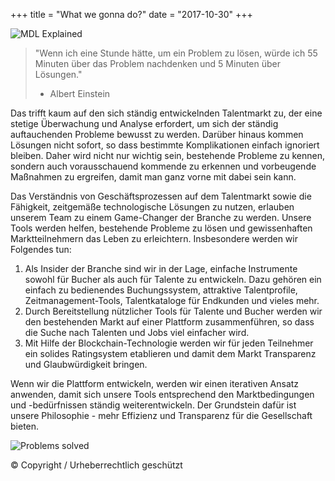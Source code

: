 +++
title = "What we gonna do?"
date = "2017-10-30"
+++

![MDL Explained](https://gateway.ipfs.io/ipfs/QmVqUgtsLLuUmLfEJSpejr36LFmSpnGsBLVKVj28tCkege/MDL%20Explained.jpg)

>"Wenn ich eine Stunde hätte, um ein Problem zu lösen, würde ich 55 Minuten über das Problem nachdenken und 5 Minuten über Lösungen."
>- Albert Einstein

Das trifft kaum auf den sich ständig entwickelnden Talentmarkt zu, der eine stetige Überwachung und Analyse erfordert, um sich der ständig auftauchenden Probleme bewusst zu werden. Darüber hinaus kommen Lösungen nicht sofort, so dass bestimmte Komplikationen einfach ignoriert bleiben. Daher wird nicht nur wichtig sein, bestehende Probleme zu kennen, sondern auch vorausschauend kommende zu erkennen und vorbeugende Maßnahmen zu ergreifen, damit man ganz vorne mit dabei sein kann.

Das Verständnis von Geschäftsprozessen auf dem Talentmarkt sowie die Fähigkeit, zeitgemäße technologische Lösungen zu nutzen, erlauben unserem Team zu einem Game-Changer der Branche zu werden. Unsere Tools werden helfen, bestehende Probleme zu lösen und gewissenhaften Marktteilnehmern das Leben zu erleichtern. Insbesondere werden wir Folgendes tun:

1.	Als Insider der Branche sind wir in der Lage, einfache Instrumente sowohl für Bucher als auch für Talente zu entwickeln. Dazu gehören ein einfach zu bedienendes Buchungssystem, attraktive Talentprofile, Zeitmanagement-Tools, Talentkataloge für Endkunden und vieles mehr.
2.	Durch Bereitstellung nützlicher Tools für Talente und Bucher werden wir den bestehenden Markt auf einer Plattform zusammenführen, so dass die Suche nach Talenten und Jobs viel einfacher wird.
3.	Mit Hilfe der Blockchain-Technologie werden wir für jeden Teilnehmer ein solides Ratingsystem etablieren und damit dem Markt Transparenz und Glaubwürdigkeit bringen. 

Wenn wir die Plattform entwickeln, werden wir einen iterativen Ansatz anwenden, damit sich unsere Tools entsprechend den Marktbedingungen und -bedürfnissen ständig weiterentwickeln. Der Grundstein dafür ist unsere Philosophie - mehr Effizienz und Transparenz für die Gesellschaft bieten.

![Problems solved](https://gateway.ipfs.io/ipfs/Qmes4y4RJ2LQot6i3sYoc2QDyhxs4RqHEMHVQBEfjs8V5q/Market%20problems%20solved.jpg)

© Copyright / Urheberrechtlich geschützt
